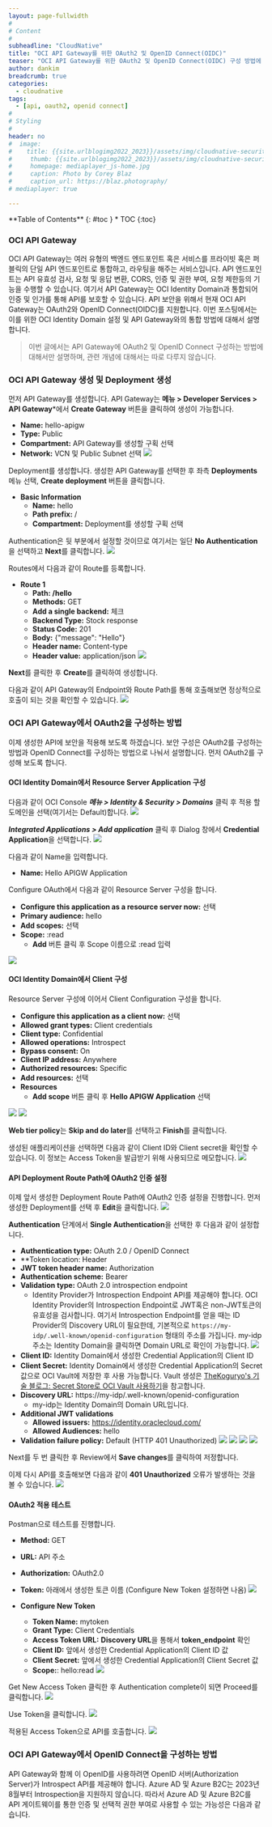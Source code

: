 ```yaml
---
layout: page-fullwidth
#
# Content
#
subheadline: "CloudNative"
title: "OCI API Gateway를 위한 OAuth2 및 OpenID Connect(OIDC)"
teaser: "OCI API Gateway를 위한 OAuth2 및 OpenID Connect(OIDC) 구성 방법에 대해서 알아봅니다."
author: dankim
breadcrumb: true
categories:
  - cloudnative
tags:
  - [api, oauth2, openid connect]
#
# Styling
#
header: no
#  image:
#    title: {{site.urlblogimg2022_2023}}/assets/img/cloudnative-security/2022/weblogic_oke_0.png
#     thumb: {{site.urlblogimg2022_2023}}/assets/img/cloudnative-security/2022/weblogic_oke_0.png
#     homepage: mediaplayer_js-home.jpg
#     caption: Photo by Corey Blaz
#     caption_url: https://blaz.photography/
# mediaplayer: true

---
```


<div class="panel radius" markdown="1">
**Table of Contents**
{: #toc }
*  TOC
{:toc}
</div>

### OCI API Gateway
OCI API Gateway는 여러 유형의 백엔드 엔드포인트 혹은 서비스를 프라이빗 혹은 퍼블릭의 단일 API 엔드포인트로 통합하고, 라우팅을 해주는 서비스입니다. API 엔드포인트는 API 유효성 검사, 요청 및 응답 변환, CORS, 인증 및 권한 부여, 요청 제한등의 기능을 수행할 수 있습니다. 여기서 API Gateway는 OCI Identity Domain과 통합되어 인증 및 인가를 통해 API를 보호할 수 있습니다. API 보안을 위해서 현재 OCI API Gateway는 OAuth2와 OpenID Connect(OIDC)를 지원합니다. 이번 포스팅에서는 이를 위한 OCI Identity Domain 설정 및 API Gateway와의 통합 방법에 대해서 설명합니다.

> 이번 글에서는 API Gateway에 OAuth2 및 OpenID Connect 구성하는 방법에 대해서만 설명하며, 관련 개념에 대해서는 따로 다루지 않습니다.

### OCI API Gateway 생성 및 Deployment 생성
먼저 API Gateway를 생성합니다. API Gateway는 **메뉴 > Developer Services > API Gateway***에서 **Create Gateway** 버튼을 클릭하여 생성이 가능합니다.

* **Name:** hello-apigw
* **Type:** Public
* **Compartment:** API Gateway를 생성할 구획 선택
* **Network:** VCN 및 Public Subnet 선택
 ![](/assets/img/cloudnative-security/2023/oci-apigw-oauth2-oidc-0-1.png " ")

Deployment를 생성합니다. 생성한 API Gateway를 선택한 후 좌측 **Deployments** 메뉴 선택, **Create deployment** 버튼을 클릭합니다.

* **Basic Information**
  * **Name:** hello
  * **Path prefix:** /
  * **Compartment:** Deployment를 생성할 구획 선택

Authentication은 뒷 부분에서 설정할 것이므로 여기서는 일단 **No Authentication**을 선택하고 **Next**를 클릭합니다.
 ![](/assets/img/cloudnative-security/2023/oci-apigw-oauth2-oidc-0-2.png " ")

Routes에서 다음과 같이 Route를 등록합니다. 
* **Route 1**
  * **Path: /hello**
  * **Methods:** GET
  * **Add a single backend:** 체크
  * **Backend Type:** Stock response
  * **Status Code:** 201
  * **Body:** {"message": "Hello"}
  * **Header name:** Content-type
  * **Header value:** application/json
 ![](/assets/img/cloudnative-security/2023/oci-apigw-oauth2-oidc-0-3.png " ")

**Next**를 클릭한 후 **Create**를 클릭하여 생성합니다.

다음과 같이 API Gateway의 Endpoint와 Route Path를 통해 호출해보면 정상적으로 호출이 되는 것을 확인할 수 있습니다.
 ![](/assets/img/cloudnative-security/2023/oci-apigw-oauth2-oidc-0-4.png " ")

### OCI API Gateway에서 OAuth2을 구성하는 방법
이제 생성한 API에 보안을 적용해 보도록 하겠습니다. 보안 구성은 OAuth2를 구성하는 방법과 OpenID Connect를 구성하는 방법으로 나눠서 설명합니다. 먼저 OAuth2를 구성해 보도록 합니다.

#### OCI Identity Domain에서 Resource Server Application 구성
다음과 같이 OCI Console ***메뉴 > Identity & Security > Domains*** 클릭 후 적용 할 도메인을 선택(여기서는 Default)합니다.
 ![](/assets/img/cloudnative-security/2023/oci-apigw-oauth2-oidc-1.png " ")

***Integrated Applications > Add application*** 클릭 후 Dialog 창에서 **Credential Application**을 선택합니다.
 ![](/assets/img/cloudnative-security/2023/oci-apigw-oauth2-oidc-2.png " ")

다음과 같이 Name을 입력합니다.
* **Name:** Hello APIGW Application

Configure OAuth에서 다음과 같이 Resource Server 구성을 합니다.
* **Configure this application as a resource server now:** 선택
* **Primary audience:** hello
* **Add scopes:** 선택
* **Scope:** :read
  * **Add** 버튼 클릭 후 Scope 이름으로 :read 입력

![](/assets/img/cloudnative-security/2023/oci-apigw-oauth2-oidc-3.png " ")

#### OCI Identity Domain에서 Client 구성
Resource Server 구성에 이어서 Client Configuration 구성을 합니다.

* **Configure this application as a client now:** 선택
* **Allowed grant types:** Client credentials
* **Client type:** Confidential
* **Allowed operations:** Introspect
* **Bypass consent:** On
* **Client IP address:** Anywhere
* **Authorized resources:** Specific
* **Add resources:** 선택
* **Resources**
  * **Add scope** 버튼 클릭 후 **Hello APIGW Application** 선택

 ![](/assets/img/cloudnative-security/2023/oci-apigw-oauth2-oidc-4.png " ")
 ![](/assets/img/cloudnative-security/2023/oci-apigw-oauth2-oidc-5.png " ")

**Web tier policy**는 **Skip and do later**를 선택하고 **Finish**를 클릭합니다.

생성된 애플리케이션을 선택하면 다음과 같이 Client ID와 Client secret을 확인할 수 있습니다. 이 정보는 Access Token을 발급받기 위해 사용되므로 메모합니다.
 ![](/assets/img/cloudnative-security/2023/oci-apigw-oauth2-oidc-6.png " ")

#### API Deployment Route Path에 OAuth2 인증 설정
이제 앞서 생성한 Deployment Route Path에 OAuth2 인증 설정을 진행합니다. 먼저 생성한 Deployment를 선택 후 **Edit**을 클릭합니다.
 ![](/assets/img/cloudnative-security/2023/oci-apigw-oauth2-oidc-7.png " ")

**Authentication** 단계에서 **Single Authentication**을 선택한 후 다음과 같이 설정합니다.
* **Authentication type:** OAuth 2.0 / OpenID Connect
* **Token location: Header
* **JWT token header name:** Authorization
* **Authentication scheme:** Bearer
* **Validation type:** OAuth 2.0 introspection endpoint
  * Identity Provider가 Introspection Endpoint API를 제공해야 합니다. OCI Identity Provider의 Introspection Endpoint로 JWT혹은 non-JWT토큰의 유효성을 검사합니다. 여기서 Introspection Endpoint를 얻을 때는 ID Provider의 Discovery URL이 필요한데, 기본적으로 ```https://my-idp/.well-known/openid-configuration``` 형태의 주소를 가집니다. my-idp 주소는 Identity Domain을 클릭하면 Domain URL로 확인이 가능합니다.
  ![](/assets/img/cloudnative-security/2023/oci-apigw-oauth2-oidc-8.png " ")
* **Client ID:** Identity Domain에서 생성한 Credential Application의 Client ID
* **Client Secret:** Identity Domain에서 생성한 Credential Application의 Secret 값으로 OCI Vault에 저장한 후 사용 가능합니다. Vault 생성은 [TheKoguryo's 기술 블로그: Secret Store로 OCI Vault 사용하기](https://thekoguryo.github.io/oracle-cloudnative/oke/8.secret-store/)을 참고합니다.
* **Discovery URL:** https://my-idp/.well-known/openid-configuration
  * my-idp는 Identity Domain의 Domain URL입니다.
* **Additional JWT validations**
  * **Allowed issuers:** https://identity.oraclecloud.com/
  * **Allowed Audiences:** hello
* **Validation failure policy:** Default (HTTP 401 Unauthorized)
![](/assets/img/cloudnative-security/2023/oci-apigw-oauth2-oidc-9.png " ")
![](/assets/img/cloudnative-security/2023/oci-apigw-oauth2-oidc-10.png " ")
![](/assets/img/cloudnative-security/2023/oci-apigw-oauth2-oidc-11.png " ")
![](/assets/img/cloudnative-security/2023/oci-apigw-oauth2-oidc-12.png " ")

Next를 두 번 클릭한 후 Review에서 **Save changes**를 클릭하여 저정합니다.

이제 다시 API를 호출해보면 다음과 같이 **401 Unauthorized** 오류가 발생하는 것을 볼 수 있습니다.
![](/assets/img/cloudnative-security/2023/oci-apigw-oauth2-oidc-13.png " ")

#### OAuth2 적용 테스트
Postman으로 테스트를 진행합니다.
* **Method:** GET
* **URL:** API 주소
* **Authorization:** OAuth2.0
* **Token:** 아래에서 생성한 토큰 이름 (Configure New Token 설정하면 나옴)
![](/assets/img/cloudnative-security/2023/oci-apigw-oauth2-oidc-14.png " ")

* **Configure New Token**
  * **Token Name:** mytoken
  * **Grant Type:** Client Credentials
  * **Access Token URL:** **Discovery URL**을 통해서 **token_endpoint** 확인
  * **Client ID:** 앞에서 생성한 Credential Application의 Client ID 값
  * **Client Secret:** 앞에서 생성한 Credential Application의 Client Secret 값
  * **Scope:**: hello:read
![](/assets/img/cloudnative-security/2023/oci-apigw-oauth2-oidc-15.png " ")

Get New Access Token 클릭한 후 Authentication complete이 되면 Proceed를 클릭합니다.
![](/assets/img/cloudnative-security/2023/oci-apigw-oauth2-oidc-16.png " ")

Use Token을 클릭합니다.
![](/assets/img/cloudnative-security/2023/oci-apigw-oauth2-oidc-17.png " ")

적용된 Access Token으로 API를 호출합니다.
![](/assets/img/cloudnative-security/2023/oci-apigw-oauth2-oidc-18.png " ")

### OCI API Gateway에서 OpenID Connect을 구성하는 방법
API Gateway와 함께 이 OpenID를 사용하려면  OpenID 서버(Authorization Server)가 Introspect API를 제공해야 합니다. Azure AD 및 Azure B2C는 2023년 8월부터 Introspection을 지원하지 않습니다. 따라서 Azure AD 및 Azure B2C를 API 게이트웨이를 통한 인증 및 선택적 권한 부여로 사용할 수 있는 가능성은 다음과 같습니다.


